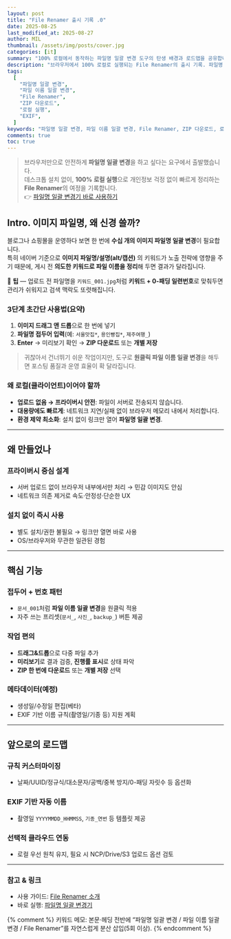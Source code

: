```yaml
---
layout: post
title: "File Renamer 출시 기록 .0"
date: 2025-08-25
last_modified_at: 2025-08-27
author: MIL
thumbnail: /assets/img/posts/cover.jpg
categories: [it]
summary: "100% 로컬에서 동작하는 파일명 일괄 변경 도구의 탄생 배경과 로드맵을 공유합니다."
description: "브라우저에서 100% 로컬로 실행되는 File Renamer의 출시 기록. 파일명 일괄 변경 배경, 핵심 기능, ZIP/개별 다운로드, 메타데이터 옵션, EXIF 계획을 정리합니다."
tags:
  [
    "파일명 일괄 변경",
    "파일 이름 일괄 변경",
    "File Renamer",
    "ZIP 다운로드",
    "로컬 실행",
    "EXIF",
  ]
keywords: "파일명 일괄 변경, 파일 이름 일괄 변경, File Renamer, ZIP 다운로드, 로컬 실행, EXIF"
comments: true
toc: true
---
```


<style>
  .post .post-content ul,
  .post .post-content ol{margin:.5rem 0 1rem;padding-left:1.25rem}
  .post .post-content ul{list-style:none;padding-left:0}
  .post .post-content ul li{position:relative;padding-left:1.25rem;margin:.35rem 0;line-height:1.75}
  .post .post-content ul li::before{content:"";position:absolute;left:0;top:.7em;width:.5rem;height:.5rem;border-radius:50%;background:#f6ab7a;box-shadow:0 0 0 2px rgba(246,171,122,.15)}
  .post .post-content li > ul{margin-top:.3rem}
  .post .post-content li > ul li::before{width:.45rem;height:.45rem;top:.75em;opacity:.9}
  .post .post-content ol{list-style:decimal;padding-left:1.25rem}
  .post .post-content ol li{margin:.35rem 0;line-height:1.75}
  .post .note{border:1px solid #e5e7eb;border-radius:10px;background:#fff;padding:12px 14px;margin:12px 0}
</style>

> 브라우저만으로 안전하게 **파일명 일괄 변경**을 하고 싶다는 요구에서 출발했습니다.  
> 데스크톱 설치 없이, **100% 로컬 실행**으로 개인정보 걱정 없이 빠르게 정리하는 **File Renamer**의 여정을 기록합니다.  
> 👉 [파일명 일괄 변경기 바로 사용하기](/file-renamer)

## Intro. 이미지 파일명, 왜 신경 쓸까?

블로그나 쇼핑몰을 운영하다 보면 한 번에 **수십 개의 이미지 파일명 일괄 변경**이 필요합니다.  
특히 네이버 기준으로 **이미지 파일명/설명(alt/캡션)** 의 키워드가 노출 전략에 영향을 주기 때문에, 게시 전 **의도한 키워드로 파일 이름을 정리**해 두면 결과가 달라집니다.

<div class="note">📝 <strong>팁</strong> — 업로드 전 파일명을 <code>키워드_001.jpg</code>처럼 <strong>키워드 + 0-패딩 일련번호</strong>로 맞춰두면 관리가 쉬워지고 검색 맥락도 또렷해집니다.</div>

### 3단계 초간단 사용법(요약)

1. **이미지 드래그 앤 드롭**으로 한 번에 넣기
2. **파일명 접두어 입력**(예: <code>서울맛집*</code>, <code>용인빵집*</code>, <code>제주여행\_</code>)
3. **Enter** → 미리보기 확인 → **ZIP 다운로드** 또는 **개별 저장**

> 귀찮아서 건너뛰기 쉬운 작업이지만, 도구로 **원클릭 파일 이름 일괄 변경**을 해두면 포스팅 품질과 운영 효율이 확 달라집니다.

### 왜 로컬(클라이언트)이어야 할까

- **업로드 없음 → 프라이버시 안전**: 파일이 서버로 전송되지 않습니다.
- **대용량에도 빠르게**: 네트워크 지연/실패 없이 브라우저 메모리 내에서 처리합니다.
- **환경 제약 최소화**: 설치 없이 링크만 열어 **파일명 일괄 변경**.

---

## 왜 만들었나

### 프라이버시 중심 설계

- 서버 업로드 없이 브라우저 내부에서만 처리 → 민감 이미지도 안심
- 네트워크 의존 제거로 속도·안정성·단순한 UX

### 설치 없이 즉시 사용

- 별도 설치/권한 불필요 → 링크만 열면 바로 사용
- OS/브라우저와 무관한 일관된 경험

---

## 핵심 기능

### 접두어 + 번호 패턴

- `문서_001`처럼 **파일 이름 일괄 변경**을 원클릭 적용
- 자주 쓰는 프리셋(`문서_`, `사진_`, `backup_`) 버튼 제공

### 작업 편의

- **드래그&드롭**으로 다중 파일 추가
- **미리보기**로 결과 검증, **진행률 표시**로 상태 파악
- **ZIP 한 번에 다운로드** 또는 **개별 저장** 선택

### 메타데이터(예정)

- 생성일/수정일 편집(베타)
- EXIF 기반 이름 규칙(촬영일/기종 등) 지원 계획

---

## 앞으로의 로드맵

### 규칙 커스터마이징

- 날짜/UUID/정규식/대소문자/공백/중복 방지/0-패딩 자릿수 등 옵션화

### EXIF 기반 자동 이름

- 촬영일 `YYYYMMDD_HHMMSS`, `기종_연번` 등 템플릿 제공

### 선택적 클라우드 연동

- 로컬 우선 원칙 유지, 필요 시 NCP/Drive/S3 업로드 옵션 검토

---

### 참고 & 링크

- 사용 가이드: [File Renamer 소개](/file-renamer-how-it-works)
- 바로 실행: [파일명 일괄 변경기](/file-renamer)

{% comment %}
키워드 메모: 본문·헤딩 전반에 “파일명 일괄 변경 / 파일 이름 일괄 변경 / File Renamer”를 자연스럽게 분산 삽입(5회 이상).
{% endcomment %}
